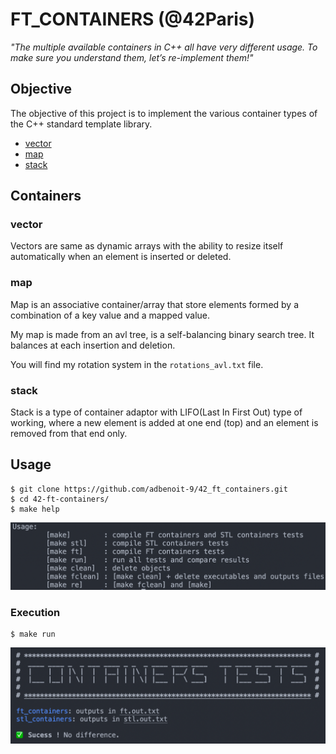 # FT_CONTAINERS (@42Paris)
*"The multiple available containers in C++ all have very different usage. To make sure you understand them, let’s re-implement them!"*

## Objective

The objective of this project is to implement the various container types of the C++ standard template library.
- [vector](#vector)
- [map](#map)
- [stack](stack)

## Containers

### vector

Vectors are same as dynamic arrays with the ability to resize itself automatically when an element is inserted or deleted.

### map

Map is an associative container/array that store elements formed by a combination of a key value and a mapped value.

My map is made from an avl tree, is a self-balancing binary search tree.
It balances at each insertion and deletion.

You will find my rotation system in the `rotations_avl.txt` file.

### stack

Stack is a type of container adaptor with LIFO(Last In First Out) type of working, where a new element is added at one end (top) and an element is removed from that end only.  

## Usage
```
$ git clone https://github.com/adbenoit-9/42_ft_containers.git
$ cd 42-ft-containers/
$ make help
```
![Example](img/help.png)

### Execution
```
$ make run
```
![Example](img/screenshot.png)
